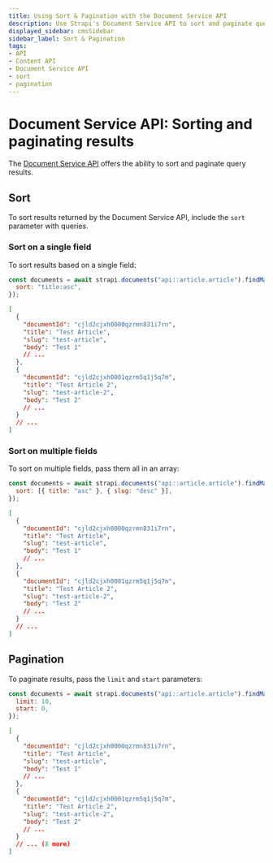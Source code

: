 ```yaml
---
title: Using Sort & Pagination with the Document Service API
description: Use Strapi's Document Service API to sort and paginate query results
displayed_sidebar: cmsSidebar
sidebar_label: Sort & Pagination
tags:
- API 
- Content API 
- Document Service API 
- sort
- pagination
---
```


# Document Service API: Sorting and paginating results

The [Document Service API](/dev-docs/api/document-service) offers the ability to sort and paginate query results.

## Sort

To sort results returned by the Document Service API, include the `sort` parameter with queries.

### Sort on a single field

To sort results based on a single field:

<ApiCall noSideBySide>
<Request title="Example request">

```js
const documents = await strapi.documents("api::article.article").findMany({
  sort: "title:asc",
});
```

</Request>

<Response title="Example response">

```json
[
  {
    "documentId": "cjld2cjxh0000qzrmn831i7rn",
    "title": "Test Article",
    "slug": "test-article",
    "body": "Test 1"
    // ...
  },
  {
    "documentId": "cjld2cjxh0001qzrm5q1j5q7m",
    "title": "Test Article 2",
    "slug": "test-article-2",
    "body": "Test 2"
    // ...
  }
  // ...
]
```

</Response>
</ApiCall>

### Sort on multiple fields

To sort on multiple fields, pass them all in an array:

<ApiCall noSideBySide>
<Request title="Example request">

```js
const documents = await strapi.documents("api::article.article").findMany({
  sort: [{ title: "asc" }, { slug: "desc" }],
});
```

</Request>

<Response title="Example response">

```json
[
  {
    "documentId": "cjld2cjxh0000qzrmn831i7rn",
    "title": "Test Article",
    "slug": "test-article",
    "body": "Test 1"
    // ...
  },
  {
    "documentId": "cjld2cjxh0001qzrm5q1j5q7m",
    "title": "Test Article 2",
    "slug": "test-article-2",
    "body": "Test 2"
    // ...
  }
  // ...
]
```

</Response>
</ApiCall>

## Pagination

To paginate results, pass the `limit` and `start` parameters:

<ApiCall noSideBySide>
<Request title="Example request">

```js
const documents = await strapi.documents("api::article.article").findMany({
  limit: 10,
  start: 0,
});
```

</Request>

<Response title="Example response">

```json
[
  {
    "documentId": "cjld2cjxh0000qzrmn831i7rn",
    "title": "Test Article",
    "slug": "test-article",
    "body": "Test 1"
    // ...
  },
  {
    "documentId": "cjld2cjxh0001qzrm5q1j5q7m",
    "title": "Test Article 2",
    "slug": "test-article-2",
    "body": "Test 2"
    // ...
  }
  // ... (8 more)
]
```

</Response>
</ApiCall>

